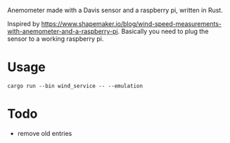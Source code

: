 Anemometer made with a Davis sensor and a raspberry pi, written in Rust.

Inspired by https://www.shapemaker.io/blog/wind-speed-measurements-with-anemometer-and-a-raspberry-pi. Basically you need to plug the sensor to a working raspberry pi.

# Usage

`cargo run --bin wind_service -- --emulation `

# Todo

* remove old entries



